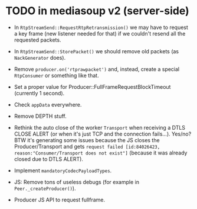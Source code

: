 # TODO in mediasoup v2 (server-side)

* In `RtpStreamSend::RequestRtpRetransmission()` we may have to request a key frame (new listener needed for that) if we couldn't resend all the requested packets.

* In `RtpStreamSend::StorePacket()` we should remove old packets (as `NackGenerator` does).

* Remove `producer.on('rtprawpacket')` and, instead, create a special `RtpConsumer` or something like that.

* Set a proper value for Producer::FullFrameRequestBlockTimeout (currently 1 second).

* Check `appData` everywhere.

* Remove DEPTH stuff.

* Rethink the auto close of the worker `Transport` when receiving a DTLS CLOSE ALERT (or when it's just TCP and the connection fails...). Yes/no? BTW it's generating some issues because the JS closes the Producer/Transport and gets `request failed [id:84026423, reason:"Consumer/Transport does not exist"]` (because it was already closed due to DTLS ALERT).

* Implement `mandatoryCodecPayloadTypes`.

* JS: Remove tons of useless debugs (for example in `Peer._createProducer()`).

* Producer JS API to request fullframe.
